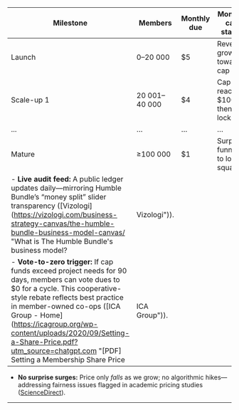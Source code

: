 |Milestone|Members|Monthly due|Monthly cap status|
|---|---|---|---|
|Launch|0–20 000|$5|Revenue grows toward cap|
|Scale-up 1|20 001–40 000|$4|Cap reaches $100 k then locks|
|...|…|…|…|
|Mature|≥100 000|$1|Surplus funneled to local squads|  
- **Live audit feed:** A public ledger updates daily—mirroring Humble Bundle’s “money split” slider transparency ([Vizologi](https://vizologi.com/business-strategy-canvas/the-humble-bundle-business-model-canvas/ "What is The Humble Bundle's business model? | Vizologi")).  
- **Vote-to-zero trigger:** If cap funds exceed project needs for 90 days, members can vote dues to $0 for a cycle. This cooperative-style rebate reflects best practice in member-owned co-ops ([ICA Group - Home](https://icagroup.org/wp-content/uploads/2020/09/Setting-a-Share-Price.pdf?utm_source=chatgpt.com "[PDF] Setting a Membership Share Price | ICA Group")).  
- **No surprise surges:** Price only _falls_ as we grow; no algorithmic hikes—addressing fairness issues flagged in academic pricing studies ([ScienceDirect](https://www.sciencedirect.com/science/article/pii/S0167811624000946?utm_source=chatgpt.com "Algorithmic pricing: Effects on consumer trust and price search")).  
---
